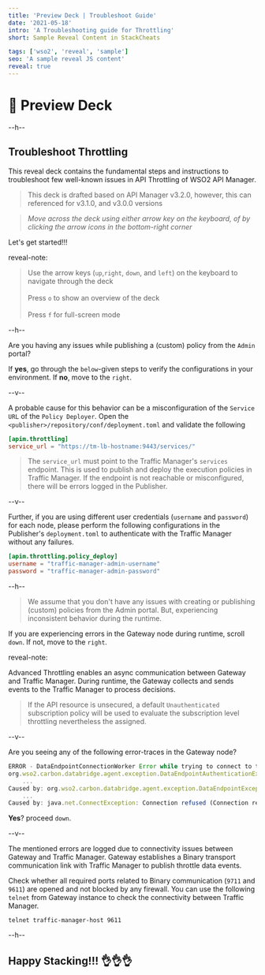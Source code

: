```yaml
---
title: 'Preview Deck | Troubleshoot Guide'
date: '2021-05-18'
intro: 'A Troubleshooting guide for Throttling'
short: Sample Reveal Content in StackCheats

tags: ['wso2', 'reveal', 'sample']
seo: 'A sample reveal JS content'
reveal: true
---
```


# 👋 Preview Deck

--h--

## Troubleshoot Throttling

This reveal deck contains the fundamental steps and instructions to troubleshoot few well-known issues in API Throttling of WSO2 API Manager.

> This deck is drafted based on API Manager v3.2.0, however, this can referenced for v3.1.0, and v3.0.0 versions

> *Move across the deck using either arrow key on the keyboard, of by clicking the arrow icons in the bottom-right corner*

Let's get started!!!

reveal-note:
> Use the arrow keys (`up`,`right`, `down`, and `left`) on the keyboard to navigate through the deck
> <br/><br/>
> Press `o` to show an overview of the deck
> <br/><br/>
> Press `f` for full-screen mode

--h--

Are you having any issues while publishing a (custom) policy from the `Admin` portal?

If **yes**, go through the `below`-given steps to verify the configurations in your environment.
If **no**, move to the `right`.

--v--

A probable cause for this behavior can be a misconfiguration of the `Service URL` of the `Policy Deployer`. Open the `<publisher>/repository/conf/deployment.toml` and validate the following

```toml
[apim.throttling]
service_url = "https://tm-lb-hostname:9443/services/"
```

> The `service_url` must point to the Traffic Manager's `services` endpoint. This is used to publish and deploy the execution policies in Traffic Manager. If the endpoint is not reachable or misconfigured, there will be errors logged in the Publisher.

--v--

Further, if you are using different user credentials (`username` and `password`) for each node, please perform the following configurations in the Publisher's `deployment.toml` to authenticate with the Traffic Manager without any failures.

```toml
[apim.throttling.policy_deploy]
username = "traffic-manager-admin-username"
password = "traffic-manager-admin-password"
```

--h--

> We assume that you don't have any issues with creating or publishing (custom) policies from the Admin portal. But, experiencing inconsistent behavior during the runtime.

If you are experiencing errors in the Gateway node during runtime, scroll `down`. If not, move to the `right`.

reveal-note:

Advanced Throttling enables an async communication between Gateway and Traffic Manager. During runtime, the Gateway collects and sends events to the Traffic Manager to process decisions.

> If the API resource is unsecured, a default `Unauthenticated` subscription policy will be used to evaluate the subscription level throttling nevertheless the assigned.

--v--

Are you seeing any of the following error-traces in the Gateway node?

```javascript
ERROR - DataEndpointConnectionWorker Error while trying to connect to the endpoint. Cannot borrow client for ssl://traffic-manager-host:9711
org.wso2.carbon.databridge.agent.exception.DataEndpointAuthenticationException: Cannot borrow client for ssl://traffic-manager-host:9711
    ...
Caused by: org.wso2.carbon.databridge.agent.exception.DataEndpointException: Error while opening socket to traffic-manager-host:9711. Connection refused (Connection refused)
    ...
Caused by: java.net.ConnectException: Connection refused (Connection refused)
```

**Yes**? proceed `down`.

--v--

The mentioned errors are logged due to connectivity issues between Gateway and Traffic Manager. Gateway establishes a Binary transport communication link with Traffic Manager to publish throttle data events.

Check whether all required ports related to Binary communication (`9711` and `9611`) are opened and not blocked by any firewall. You can use the following `telnet` from Gateway instance to check the connectivity between Traffic Manager.

```shell
telnet traffic-manager-host 9611
```

--h--

## Happy Stacking!!! 👌👌👌
